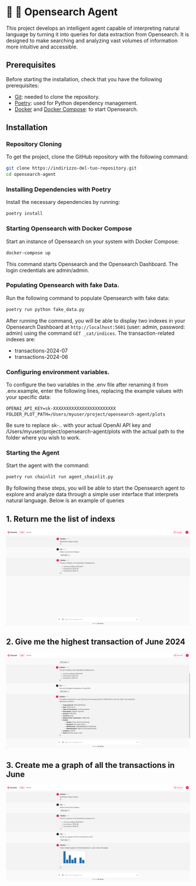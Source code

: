 
# 🦜 🤖 Opensearch Agent
This project develops an intelligent agent capable of interpreting natural language by turning it into queries for data extraction from Opensearch. It is designed to make searching and analyzing vast volumes of information more intuitive and accessible.

## Prerequisites

Before starting the installation, check that you have the following prerequisites:

- [Git](https://git-scm.com/book/en/v2/Getting-Started-Installing-Git): needed to clone the repository.
- [Poetry](https://python-poetry.org/docs/#installation): used for Python dependency management.
- [Docker](https://docs.docker.com/get-docker/) and [Docker Compose](https://docs.docker.com/compose/install/): to start Opensearch.

## Installation

### Repository Cloning

To get the project, clone the GitHub repository with the following command:

```bash
git clone https://indirizzo-del-tuo-repository.git
cd opensearch-agent
```

### Installing Dependencies with Poetry

Install the necessary dependencies by running:

```bash
poetry install
```

### Starting Opensearch with Docker Compose

Start an instance of Opensearch on your system with Docker Compose:

```bash
docker-compose up
```
This command starts Opensearch and the Opensearch Dashboard. The login credentials are admin/admin.

### Populating Opensearch with fake Data.

Run the following command to populate Opensearch with fake data:

```bash
poetry run python fake_data.py
```

After running the command, you will be able to display two indexes in your Opensearch Dashboard at `http://localhost:5601` (user: admin, password: admin) using the command `GET _cat/indices`. The transaction-related indexes are:

- transactions-2024-07
- transactions-2024-06

### Configuring environment variables.

To configure the two variables in the .env file after renaming it from .env.example, enter the following lines, replacing the example values with your specific data:

```env
OPENAI_API_KEY=sk-XXXXXXXXXXXXXXXXXXXXXXXX
FOLDER_PLOT_PATH=/Users/myuser/project/opensearch-agent/plots
```
Be sure to replace sk-.. with your actual OpenAI API key and /Users/myuser/project/opensearch-agent/plots with the actual path to the folder where you wish to work.

### Starting the Agent

Start the agent with the command:

```bash
poetry run chainlit run agent_chainlit.py
```

By following these steps, you will be able to start the Opensearch agent to explore and analyze data through a simple user interface that interprets natural language. Below is an example of queries

## 1. Return me the list of indexs
![List of Index](./example_chat/list_indexes.png)
## 2. Give me the highest transaction of June 2024
![Highest Transaction](./example_chat/highest_transaction.png)
## 3. Create me a graph of all the transactions in June
![Transaction Plot](./example_chat/plot_with_transaction.png)
